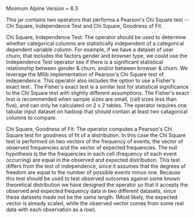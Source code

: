 Minimum Alpine Version = 6.3 

This jar contains two operators that performa a Pearson's Chi Square test -- Chi Square, Independence Test and Chi Square, Goodness of Fit. 

Chi Square, Independence Test: 
The operator should be used to determine whether categorical columns are statistically independent of a categorical dependent variable column. For example, if we have a dataset of user churn, that includes the factors gender and browser type, we could use the Independence Test operator see if there is a significant statistical relationship between gender & churn, and/or between browser & churn. We leverage the Mllib implementation of Pearson's Chi Square test of independence. 
This operator also includes the option to use a Fisher's exact test . The Fisher's exact test is a similar test for statistical significance to the Chi Square test with slightly different assumptions. The Fisher's exact test is recommended when sample sizes are small, (cell sizes less than five), and can only be calculated on 2 x 2 tables.
The operator requires one tabular input dataset on hadoop that should contain at least two catagorical columns to compare.

Chi Square, Goodness of Fit: 
The operator computes a Pearson's Chi Square test for goodness of fit of a distribution.  In this case the Chi Square test is performed on two vectors of the frequency of events, the vector of observed frequencies and the vector of expected frequencies. The null hypothesis is the the frequencies in each cell (frequency of each event occurring) are equal in the observed and expected distribution. This test differs from the test of independence, since it assumes that the degrees of freedom are equal to the number of possible events minus one.  Because this test should be used to test observed outcomes against some known theoretical distribution we have designed the operator so that it accepts the observed and expected frequency data in two different datasets, since these datasets made not be the same length. (Most likely, the expected vector is already scaled, while the observed vector comes from some real data with each observation as a row). 

